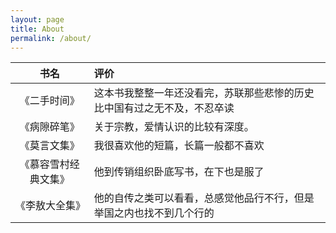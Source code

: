 ```yaml
---
layout: page
title: About
permalink: /about/
---
```


|书名|评价|
|:-:|:-|
|《二手时间》|这本书我整整一年还没看完，苏联那些悲惨的历史比中国有过之无不及，不忍卒读|
|《病隙碎笔》|关于宗教，爱情认识的比较有深度。|
|《莫言文集》|我很喜欢他的短篇，长篇一般都不喜欢|
|《慕容雪村经典文集》|他到传销组织卧底写书，在下也是服了|
|《李敖大全集》|他的自传之类可以看看，总感觉他品行不行，但是举国之内也找不到几个行的|
